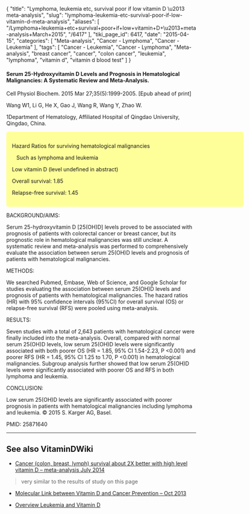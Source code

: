 {
    "title": "Lymphoma, leukemia etc, survival poor if low vitamin D \u2013 meta-analysis",
    "slug": "lymphoma-leukemia-etc-survival-poor-if-low-vitamin-d-meta-analysis",
    "aliases": [
        "/Lymphoma+leukemia+etc+survival+poor+if+low+vitamin+D+\u2013+meta-analysis+March+2015",
        "/6417"
    ],
    "tiki_page_id": 6417,
    "date": "2015-04-15",
    "categories": [
        "Meta-analysis",
        "Cancer - Lymphoma",
        "Cancer - Leukemia"
    ],
    "tags": [
        "Cancer - Leukemia",
        "Cancer - Lymphoma",
        "Meta-analysis",
        "breast cancer",
        "cancer",
        "colon cancer",
        "leukemia",
        "lymphoma",
        "vitamin d",
        "vitamin d blood test"
    ]
}


#### Serum 25-Hydroxyvitamin D Levels and Prognosis in Hematological Malignancies: A Systematic Review and Meta-Analysis.

Cell Physiol Biochem. 2015 Mar 27;35(5):1999-2005. <span>[Epub ahead of print]</span>

Wang W1, Li G, He X, Gao J, Wang R, Wang Y, Zhao W.

1Department of Hematology, Affiliated Hospital of Qingdao University, Qingdao, China.

<div class="border" style="background-color:#FF9;padding:15px;margin:10px 0;border-radius:5px;width:600px">

Hazard Ratios for surviving hematological malignancies 

&nbsp; &nbsp;Such as lymphoma and leukemia 

Low vitamin D (level undefined in abstract)

Overall survival: 1.85

Relapse-free survival: 1.45

</div>

BACKGROUND/AIMS:

Serum 25-hydroxyvitamin D <span>[25(OH)D]</span> levels proved to be associated with prognosis of patients with colorectal cancer or breast cancer, but its prognostic role in hematological malignancies was still unclear. A systematic review and meta-analysis was performed to comprehensively evaluate the association between serum 25(OH)D levels and prognosis of patients with hematological malignancies.

METHODS:

We searched Pubmed, Embase, Web of Science, and Google Scholar for studies evaluating the association between serum 25(OH)D levels and prognosis of patients with hematological malignancies. The hazard ratios (HR) with 95% confidence intervals (95%CI) for overall survival (OS) or relapse-free survival (RFS) were pooled using meta-analysis.

RESULTS:

Seven studies with a total of 2,643 patients with hematological cancer were finally included into the meta-analysis. Overall, compared with normal serum 25(OH)D levels, low serum 25(OH)D levels were significantly associated with both poorer OS (HR = 1.85, 95% CI 1.54-2.23, P <0.001) and poorer RFS (HR = 1.45, 95% CI 1.25 to 1.70, P <0.001) in hematological malignancies. Subgroup analysis further showed that low serum 25(OH)D levels were significantly associated with poorer OS and RFS in both lymphoma and leukemia.

CONCLUSION:

Low serum 25(OH)D levels are significantly associated with poorer prognosis in patients with hematological malignancies including lymphoma and leukemia. © 2015 S. Karger AG, Basel.

PMID: 25871640

---

## See also VitaminDWiki

* [Cancer (colon, breast, lymph) survival about 2X better with high level vitamin D – meta-analysis July 2014](/posts/cancer-colon-breast-lymph-survival-about-2x-better-with-high-level-vitamin-d-meta-analysis) 

> very similar to the results of study on this page

* [Molecular Link between Vitamin D and Cancer Prevention – Oct 2013](/posts/molecular-link-between-vitamin-d-and-cancer-prevention)

* [Overview Leukemia and Vitamin D](/posts/overview-leukemia-and-vitamin-d)